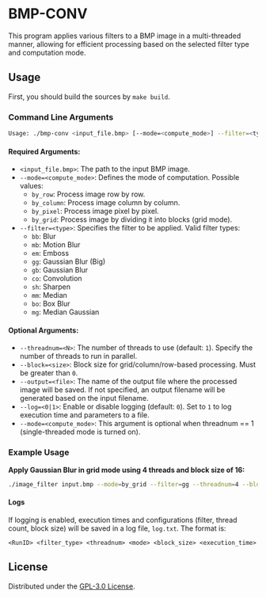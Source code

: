 # BMP-CONV

This program applies various filters to a BMP image in a multi-threaded manner, allowing for efficient processing based on the selected filter type and computation mode.

## Usage
First, you should build the sources by `make build`.

### Command Line Arguments

```bash
Usage: ./bmp-conv <input_file.bmp> [--mode=<compute_mode>] --filter=<type> --threadnum=<N> [--block=<size>] [--output=<file>] [--log=<N>]
```

#### Required Arguments:
- `<input_file.bmp>`: The path to the input BMP image.
- `--mode=<compute_mode>`: Defines the mode of computation. Possible values:
  - `by_row`: Process image row by row.
  - `by_column`: Process image column by column.
  - `by_pixel`: Process image pixel by pixel.
  - `by_grid`: Process image by dividing it into blocks (grid mode).
- `--filter=<type>`: Specifies the filter to be applied. Valid filter types:
  - `bb`: Blur
  - `mb`: Motion Blur
  - `em`: Emboss
  - `gg`: Gaussian Blur (Big)
  - `gb`: Gaussian Blur
  - `co`: Convolution
  - `sh`: Sharpen
  - `mm`: Median
  - `bo`: Box Blur
  - `mg`: Median Gaussian

#### Optional Arguments:
- `--threadnum=<N>`: The number of threads to use (default: `1`). Specify the number of threads to run in parallel.
- `--block=<size>`: Block size for grid/column/row-based processing. Must be greater than `0`.
- `--output=<file>`: The name of the output file where the processed image will be saved. If not specified, an output filename will be generated based on the input filename.
- `--log=<0|1>`: Enable or disable logging (default: `0`). Set to `1` to log execution time and parameters to a file.
- `--mode=<compute_mode>`: This argument is optional when threadnum == 1 (single-threaded mode is turned on).

### Example Usage

**Apply Gaussian Blur in grid mode using 4 threads and block size of 16:**
   ```bash
   ./image_filter input.bmp --mode=by_grid --filter=gg --threadnum=4 --block=16 --output=output.bmp
   ```

#### Logs
If logging is enabled, execution times and configurations (filter, thread count, block size) will be saved in a log file, `log.txt`. The format is:
```
<RunID> <filter_type> <threadnum> <mode> <block_size> <execution_time>
```
## License

Distributed under the [GPL-3.0 License](https://github.com/qrutyy/bmp-conv/blob/main/LICENSE). 

